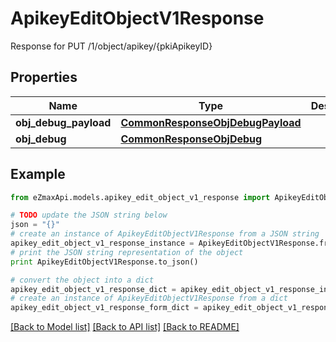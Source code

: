 # ApikeyEditObjectV1Response

Response for PUT /1/object/apikey/{pkiApikeyID}

## Properties

Name | Type | Description | Notes
------------ | ------------- | ------------- | -------------
**obj_debug_payload** | [**CommonResponseObjDebugPayload**](CommonResponseObjDebugPayload.md) |  | 
**obj_debug** | [**CommonResponseObjDebug**](CommonResponseObjDebug.md) |  | [optional] 

## Example

```python
from eZmaxApi.models.apikey_edit_object_v1_response import ApikeyEditObjectV1Response

# TODO update the JSON string below
json = "{}"
# create an instance of ApikeyEditObjectV1Response from a JSON string
apikey_edit_object_v1_response_instance = ApikeyEditObjectV1Response.from_json(json)
# print the JSON string representation of the object
print ApikeyEditObjectV1Response.to_json()

# convert the object into a dict
apikey_edit_object_v1_response_dict = apikey_edit_object_v1_response_instance.to_dict()
# create an instance of ApikeyEditObjectV1Response from a dict
apikey_edit_object_v1_response_form_dict = apikey_edit_object_v1_response.from_dict(apikey_edit_object_v1_response_dict)
```
[[Back to Model list]](../README.md#documentation-for-models) [[Back to API list]](../README.md#documentation-for-api-endpoints) [[Back to README]](../README.md)



